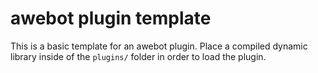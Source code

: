 # awebot plugin template #
This is a basic template for an awebot plugin. Place a compiled dynamic library inside of the 
`plugins/` folder in order to load the plugin.
